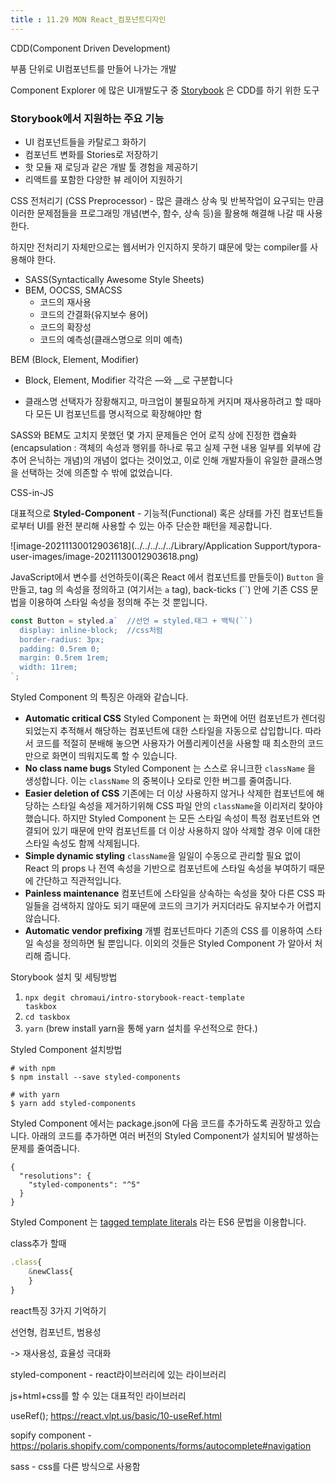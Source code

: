 ```yaml
---
title : 11.29 MON React_컴포넌트디자인
---
```


CDD(Component Driven Development)

부품 단위로 UI컴포넌트를 만들어 나가는 개발

Component Explorer 에 많은 UI개발도구 중  [Storybook](https://storybook.js.org/) 은 CDD를 하기 위한 도구

### Storybook에서 지원하는 주요 기능

- UI 컴포넌트들을 카탈로그 화하기
- 컴포넌트 변화를 Stories로 저장하기
- 핫 모듈 재 로딩과 같은 개발 툴 경험을 제공하기
- 리액트를 포함한 다양한 뷰 레이어 지원하기

CSS 전처리기 (CSS Preprocessor) - 많은 클래스 상속 및 반복작업이 요구되는 만큼 이러한 문제점들을 프로그래밍 개념(변수, 함수, 상속 등)을 활용해 해결해 나갈 때 사용한다.

하지만 전처리기 자체만으로는 웹서버가 인지하지 못하기 떄문에 맞는 compiler를 사용해야 한다.

- SASS(Syntactically Awesome Style Sheets)
- BEM, OOCSS, SMACSS
  - 코드의 재사용
  - 코드의 간결화(유지보수 용어)
  - 코드의 확장성
  - 코드의 예측성(클래스명으로 의미 예측)

BEM (Block, Element, Modifier) 

- Block, Element, Modifier 각각은 —와 __로 구분합니다

- 클래스명 선택자가 장황해지고, 마크업이 불필요하게 커지며 재사용하려고 할 때마다 모든 UI 컴포넌트를 명시적으로 확장해야만 함

 SASS와 BEM도 고치지 못했던 몇 가지 문제들은 언어 로직 상에 진정한 캡슐화(encapsulation : 객체의 속성과 행위를 하나로 묶고 실제 구현 내용 일부를 외부에 감추어 은닉하는 개념)의 개념이 없다는 것이었고, 이로 인해 개발자들이 유일한 클래스명을 선택하는 것에 의존할 수 밖에 없었습니다.

CSS-in-JS

대표적으로 **Styled-Component** - 기능적(Functional) 혹은 상태를 가진 컴포넌트들로부터 UI를 완전 분리해 사용할 수 있는 아주 단순한 패턴을 제공합니다. 

![image-20211130012903618](../../../../../Library/Application Support/typora-user-images/image-20211130012903618.png)

JavaScript에서 변수를 선언하듯이(혹은 React 에서 컴포넌트를 만들듯이) `Button` 을 만들고, tag 의 속성을 정의하고 (여기서는 `a` tag), back-ticks (``) 안에 기존 CSS 문법을 이용하여 스타일 속성을 정의해 주는 것 뿐입니다.

```js
const Button = styled.a`  //선언 = styled.태그 + 백틱(``)
  display: inline-block;  //css처럼
  border-radius: 3px;
  padding: 0.5rem 0;
  margin: 0.5rem 1rem;
  width: 11rem;
`;
```

Styled Component 의 특징은 아래와 같습니다.

- **Automatic critical CSS** Styled Component 는 화면에 어떤 컴포넌트가 렌더링 되었는지 추적해서 해당하는 컴포넌트에 대한 스타일을 자동으로 삽입합니다. 따라서 코드를 적절히 분배해 놓으면 사용자가 어플리케이션을 사용할 때 최소한의 코드만으로 화면이 띄워지도록 할 수 있습니다.
- **No class name bugs** Styled Component 는 스스로 유니크한 `className` 을 생성합니다. 이는 `className` 의 중복이나 오타로 인한 버그를 줄여줍니다.
- **Easier deletion of CSS** 기존에는 더 이상 사용하지 않거나 삭제한 컴포넌트에 해당하는 스타일 속성을 제거하기위해 CSS 파일 안의 `className`을 이리저리 찾아야 했습니다. 하지만 Styled Component 는 모든 스타일 속성이 특정 컴포넌트와 연결되어 있기 때문에 만약 컴포넌트를 더 이상 사용하지 않아 삭제할 경우 이에 대한 스타일 속성도 함께 삭제됩니다.
- **Simple dynamic styling** `className`을 일일이 수동으로 관리할 필요 없이 React 의 props 나 전역 속성을 기반으로 컴포넌트에 스타일 속성을 부여하기 때문에 간단하고 직관적입니다.
- **Painless maintenance** 컴포넌트에 스타일을 상속하는 속성을 찾아 다른 CSS 파일들을 검색하지 않아도 되기 때문에 코드의 크기가 커지더라도 유지보수가 어렵지 않습니다.
- **Automatic vendor prefixing** 개별 컴포넌트마다 기존의 CSS 를 이용하여 스타일 속성을 정의하면 될 뿐입니다. 이외의 것들은 Styled Component 가 알아서 처리해 줍니다.

Storybook 설치 및 세팅방법

1. <code>npx degit chromaui/intro-storybook-react-template taskbox</code>
2. <code>cd taskbox</code>
3. <code>yarn</code> (brew install yarn을 통해 yarn 설치를 우선적으로 한다.)

Styled Component  설치방법 

```
# with npm
$ npm install --save styled-components

# with yarn 
$ yarn add styled-components
```

Styled Component 에서는 package.json에 다음 코드를 추가하도록 권장하고 있습니다. 아래의 코드를 추가하면 여러 버전의 Styled Component가 설치되어 발생하는 문제를 줄여줍니다.

```
{
  "resolutions": {
    "styled-components": "^5"
  }
}
```

Styled Component 는 [tagged template literals](https://developer.mozilla.org/ko/docs/Web/JavaScript/Reference/Template_literals) 라는 ES6 문법을 이용합니다.

class추가 할때

```js
.class{
    &newClass{
    }
}
```

react특징 3가지 기억하기

선언형, 컴포넌트, 범용성

-> 재사용성, 효율성 극대화

styled-component - react라이브러리에 있는 라이브러리

js+html+css를 할 수 있는 대표적인 라이브러리

useRef(); https://react.vlpt.us/basic/10-useRef.html

sopify component - https://polaris.shopify.com/components/forms/autocomplete#navigation

sass - css를 다른 방식으로 사용함